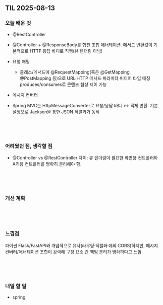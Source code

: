 ## TIL 2025-08-13

### 오늘 배운 것
- @RestController

- @Controller + @ResponseBody를 합친 조합 애너테이션. 메서드 반환값이 기본적으로 HTTP 응답 바디로 직행(뷰 렌더링 아님)

- 요청 매핑

  - 클래스/메서드에 @RequestMapping(혹은 @GetMapping, @PostMapping 등)으로 URL·HTTP 메서드·파라미터·미디어 타입 매칭 produces/consumes로 콘텐츠 협상 제어 가능

- 메시지 컨버터

- Spring MVC는 HttpMessageConverter로 요청/응답 바디 ↔ 객체 변환. 기본 설정으로 Jackson을 통한 JSON 직렬화가 동작

<br/>
<br/>
<br/>

### 어려웠던 점, 생각할 점
- @Controller vs @RestController 차이: 뷰 렌더링이 필요한 화면용 컨트롤러와 API용 컨트롤러를 명확히 분리해야 함.

<br/>
<br/>
<br/>

### 개선 계획


<br/>
<br/>
<br/>

### 느낌점
파이썬 Flask/FastAPI와 개념적으로 유사(라우팅·직렬화·예외·CORS)하지만, 메시지 컨버터/애너테이션 조합이 강력해 구성 요소 간 책임 분리가 명확하다고 느낌

<br/>
<br/>
<br/>

### 내일 할 일
- spring